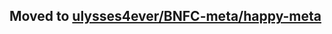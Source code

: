 ## Moved to [ulysses4ever/BNFC-meta/happy-meta](https://github.com/ulysses4ever/BNFC-meta/tree/master/happy-meta)

